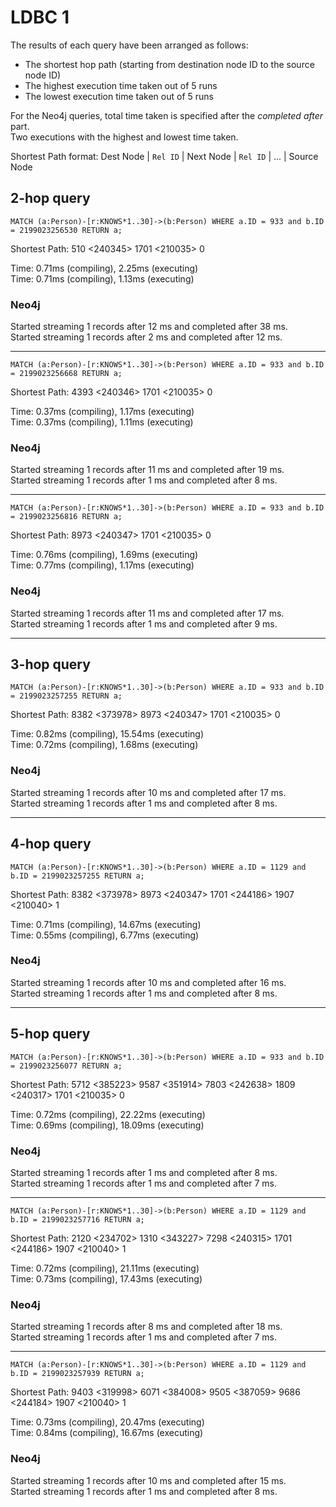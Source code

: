 # LDBC 1

The results of each query have been arranged as follows:
- The shortest hop path (starting from destination node ID to the source node ID)
- The highest execution time taken out of 5 runs
- The lowest execution time taken out of 5 runs

For the Neo4j queries, total time taken is specified after the _completed after_ part.  
Two executions with the highest and lowest time taken.  

Shortest Path format:
Dest Node | `Rel ID` | Next Node | `Rel ID` | ... | Source Node

## 2-hop query

`MATCH (a:Person)-[r:KNOWS*1..30]->(b:Person) WHERE a.ID = 933 and b.ID = 2199023256530 RETURN a;`  

Shortest Path: 510 <240345> 1701 <210035> 0

Time: 0.71ms (compiling), 2.25ms (executing)  
Time: 0.71ms (compiling), 1.13ms (executing)

### Neo4j

Started streaming 1 records after 12 ms and completed after 38 ms.    
Started streaming 1 records after 2 ms and completed after 12 ms.  

------------------------------------------------------------------

`MATCH (a:Person)-[r:KNOWS*1..30]->(b:Person) WHERE a.ID = 933 and b.ID = 2199023256668 RETURN a;`  

Shortest Path: 4393 <240346> 1701 <210035> 0

Time: 0.37ms (compiling), 1.17ms (executing)  
Time: 0.37ms (compiling), 1.11ms (executing)

### Neo4j

Started streaming 1 records after 11 ms and completed after 19 ms.  
Started streaming 1 records after 1 ms and completed after 8 ms.  

------------------------------

`MATCH (a:Person)-[r:KNOWS*1..30]->(b:Person) WHERE a.ID = 933 and b.ID = 2199023256816 RETURN a;`  

Shortest Path: 8973 <240347> 1701 <210035> 0

Time: 0.76ms (compiling), 1.69ms (executing)  
Time: 0.77ms (compiling), 1.17ms (executing)

### Neo4j

Started streaming 1 records after 11 ms and completed after 17 ms.  
Started streaming 1 records after 1 ms and completed after 9 ms.  

----------------

## 3-hop query

`MATCH (a:Person)-[r:KNOWS*1..30]->(b:Person) WHERE a.ID = 933 and b.ID = 2199023257255 RETURN a;`  

Shortest Path: 8382 <373978> 8973 <240347> 1701 <210035> 0

Time: 0.82ms (compiling), 15.54ms (executing)  
Time: 0.72ms (compiling), 1.68ms (executing)

### Neo4j

Started streaming 1 records after 10 ms and completed after 17 ms.  
Started streaming 1 records after 1 ms and completed after 8 ms.  

----------------

## 4-hop query

`MATCH (a:Person)-[r:KNOWS*1..30]->(b:Person) WHERE a.ID = 1129 and b.ID = 2199023257255 RETURN a;`  

Shortest Path: 8382 <373978> 8973 <240347> 1701 <244186> 1907 <210040> 1

Time: 0.71ms (compiling), 14.67ms (executing)  
Time: 0.55ms (compiling), 6.77ms (executing)

### Neo4j

Started streaming 1 records after 10 ms and completed after 16 ms.  
Started streaming 1 records after 1 ms and completed after 8 ms.  

------------------

## 5-hop query

`MATCH (a:Person)-[r:KNOWS*1..30]->(b:Person) WHERE a.ID = 933 and b.ID = 2199023256077 RETURN a;`  

Shortest Path: 5712 <385223> 9587 <351914> 7803 <242638> 1809 <240317> 1701 <210035> 0

Time: 0.72ms (compiling), 22.22ms (executing)  
Time: 0.69ms (compiling), 18.09ms (executing)

### Neo4j

Started streaming 1 records after 1 ms and completed after 8 ms.  
Started streaming 1 records after 1 ms and completed after 7 ms.  

---------------------

`MATCH (a:Person)-[r:KNOWS*1..30]->(b:Person) WHERE a.ID = 1129 and b.ID = 2199023257716 RETURN a;`  

Shortest Path: 2120 <234702> 1310 <343227> 7298 <240315> 1701 <244186> 1907 <210040> 1

Time: 0.72ms (compiling), 21.11ms (executing)  
Time: 0.73ms (compiling), 17.43ms (executing)

### Neo4j

Started streaming 1 records after 8 ms and completed after 18 ms.  
Started streaming 1 records after 1 ms and completed after 7 ms.  

-----------------------

`MATCH (a:Person)-[r:KNOWS*1..30]->(b:Person) WHERE a.ID = 1129 and b.ID = 2199023257939 RETURN a;`  

Shortest Path: 9403 <319998> 6071 <384008> 9505 <387059> 9686 <244184> 1907 <210040> 1

Time: 0.73ms (compiling), 20.47ms (executing)  
Time: 0.84ms (compiling), 16.67ms (executing)

### Neo4j

Started streaming 1 records after 10 ms and completed after 15 ms.  
Started streaming 1 records after 1 ms and completed after 8 ms.  

